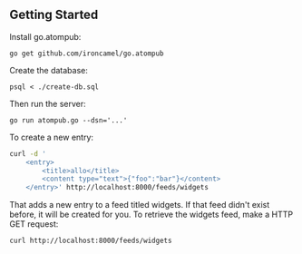 
## Getting Started

Install go.atompub:

    go get github.com/ironcamel/go.atompub

Create the database:

    psql < ./create-db.sql

Then run the server:

    go run atompub.go --dsn='...'

To create a new entry:

```bash
curl -d '
    <entry>
        <title>allo</title>
        <content type="text">{"foo":"bar"}</content>
    </entry>' http://localhost:8000/feeds/widgets
```

That adds a new entry to a feed titled widgets.
If that feed didn't exist before, it will be created for you.
To retrieve the widgets feed, make a HTTP GET request:

```bash
curl http://localhost:8000/feeds/widgets
```
